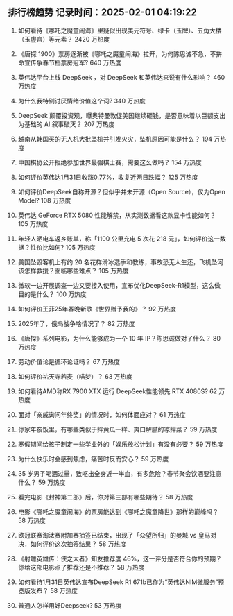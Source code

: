 
## 排行榜趋势 记录时间：2025-02-01 04:19:22
  
  1. 如何看待《哪吒之魔童闹海》里疑似出现美元符号、绿卡（玉牌）、五角大楼（玉虚宫）等元素？ 2420 万热度
    
  2. 《唐探  1900》票房逐渐被《哪吒之魔童闹海》拉开，为何陈思诚不急，不拼命宣传争春节档票房冠军? 640 万热度
    
  3. 英伟达平台上线 DeepSeek ，对 DeepSeek 和英伟达来说有什么影响？ 460 万热度
    
  4. 为什么我特别讨厌情绪价值这个词? 340 万热度
    
  5. DeepSeek 颠覆投资观，曝奥特曼敦促美国继续砸钱，是否意味着以巨额支出为基础的 AI 叙事破灭？ 207 万热度
    
  6. 越南从韩国买的无人机大批坠机并引发火灾，坠机原因可能是什么？ 194 万热度
    
  7. 中国棋协公开拒绝参加世界最强棋士赛，需要这么做吗？ 154 万热度
    
  8. 如何评价英伟达1月31日收涨0.77%，收复近两日跌幅？ 125 万热度
    
  9. 如何评价DeepSeek自称开源？但似乎并未开源（Open Source），仅为Open Model? 108 万热度
    
  10. 英伟达 GeForce RTX 5080 性能解禁，从实测数据看这款显卡性能如何？ 105 万热度
    
  11. 年轻人晒电车返乡账单，称「1100 公里充电 5 次花 218 元」，如何评价这一数据？性价比如何? 105 万热度
    
  12. 美国坠毁客机上有约 20 名花样滑冰选手和教练，事故恐无人生还，飞机坠河该怎样救援？面临哪些难点？ 105 万热度
    
  13. 微软一边开展调查一边又要接入使用，宣布优化DeepSeek-R1模型，这么做目的是什么？ 100 万热度
    
  14. 如何评价王菲25年春晚新歌《世界赠予我的》？ 92 万热度
    
  15. 2025年了，俄乌战争啥情况了？ 82 万热度
    
  16. 《唐探》系列电影，为什么能够成为一个 10 年 IP？陈思诚做对了什么？ 80 万热度
    
  17. 劳动价值论是循环论证吗？ 67 万热度
    
  18. 如何评价祐天寺若麦（喵梦）？ 63 万热度
    
  19. 如何看待AMD称RX 7900 XTX 运行 DeepSeek性能领先 RTX 4080S? 62 万热度
    
  20. 面对「亲戚询问年终奖」的情况时，如何体面应对？ 61 万热度
    
  21. 你家年夜饭里，有哪些类似于拌黄瓜一样、爽口解腻的凉拌菜？ 59 万热度
    
  22. 寒假期间给孩子制定一些学业外的「娱乐放松计划」有没有必要？ 59 万热度
    
  23. 为什么快乐时会感到焦虑，痛苦时反而安心？ 59 万热度
    
  24. 35 岁男子喝酒过量，致呕出全身近一半血，有多危险？春节聚会饮酒要注意什么？ 59 万热度
    
  25. 看完电影《封神第二部》后，你对第三部有哪些期待？ 58 万热度
    
  26. 电影《哪吒之魔童闹海》的票房能达到《哪吒之魔童降世》那样的巅峰吗？ 58 万热度
    
  27. 欧冠联赛淘汰赛附加赛抽签已结束，出现了「众望所归」的曼城 vs 皇马对决，如何评价这次抽签结果？ 58 万热度
    
  28. 《射雕英雄传：侠之大者》知友推荐度 46%，这一评分是否符合你的预期？你给这部电影点了推荐还是不推荐？ 58 万热度
    
  29. 如何看待1月31日英伟达宣布DeepSeek R1 671b已作为“英伟达NIM微服务”预览版发布？ 58 万热度
    
  30. 普通人怎样用好Deepseek? 53 万热度
    